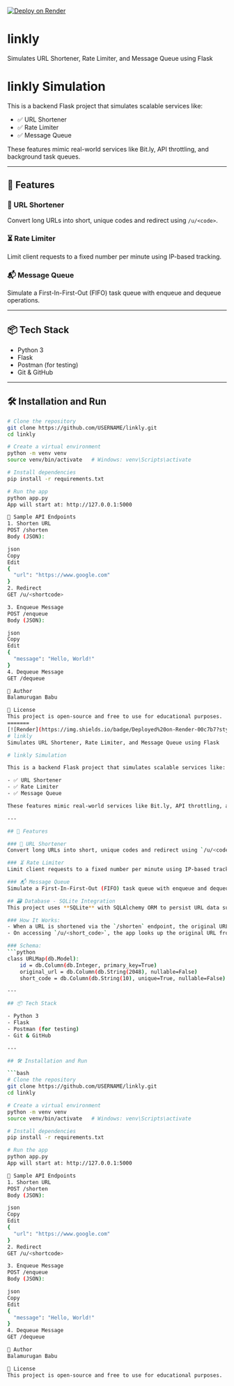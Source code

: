 [![Deploy on Render](https://img.shields.io/badge/Live-Linkly-blue?style=for-the-badge&logo=render)](https://linkly-e8gm.onrender.com)

# linkly
Simulates URL Shortener, Rate Limiter, and Message Queue using Flask

# linkly Simulation

This is a backend Flask project that simulates scalable services like:

- ✅ URL Shortener
- ✅ Rate Limiter
- ✅ Message Queue

These features mimic real-world services like Bit.ly, API throttling, and background task queues.

---

## 🚀 Features

### 🔗 URL Shortener
Convert long URLs into short, unique codes and redirect using `/u/<code>`.

### ⏳ Rate Limiter
Limit client requests to a fixed number per minute using IP-based tracking.

### 📬 Message Queue
Simulate a First-In-First-Out (FIFO) task queue with enqueue and dequeue operations.

---

## 📦 Tech Stack

- Python 3
- Flask
- Postman (for testing)
- Git & GitHub

---

## 🛠️ Installation and Run

```bash
# Clone the repository
git clone https://github.com/USERNAME/linkly.git
cd linkly

# Create a virtual environment
python -m venv venv
source venv/bin/activate   # Windows: venv\Scripts\activate

# Install dependencies
pip install -r requirements.txt

# Run the app
python app.py
App will start at: http://127.0.0.1:5000

🧪 Sample API Endpoints
1. Shorten URL
POST /shorten
Body (JSON):

json
Copy
Edit
{
  "url": "https://www.google.com"
}
2. Redirect
GET /u/<shortcode>

3. Enqueue Message
POST /enqueue
Body (JSON):

json
Copy
Edit
{
  "message": "Hello, World!"
}
4. Dequeue Message
GET /dequeue

🙌 Author
Balamurugan Babu

🌟 License
This project is open-source and free to use for educational purposes.
=======
[![Render](https://img.shields.io/badge/Deployed%20on-Render-00c7b7?style=for-the-badge&logo=render&logoColor=white)](https://linkly-42wo.onrender.com)
# linkly
Simulates URL Shortener, Rate Limiter, and Message Queue using Flask

# linkly Simulation

This is a backend Flask project that simulates scalable services like:

- ✅ URL Shortener
- ✅ Rate Limiter
- ✅ Message Queue

These features mimic real-world services like Bit.ly, API throttling, and background task queues.

---

## 🚀 Features

### 🔗 URL Shortener
Convert long URLs into short, unique codes and redirect using `/u/<code>`.

### ⏳ Rate Limiter
Limit client requests to a fixed number per minute using IP-based tracking.

### 📬 Message Queue
Simulate a First-In-First-Out (FIFO) task queue with enqueue and dequeue operations.

## 🗃️ Database - SQLite Integration
This project uses **SQLite** with SQLAlchemy ORM to persist URL data such as original URLs and their corresponding short codes.

### How It Works:
- When a URL is shortened via the `/shorten` endpoint, the original URL and a randomly generated short code are saved to `linkly.db` using SQLAlchemy.
- On accessing `/u/<short_code>`, the app looks up the original URL from the SQLite database and redirects the user.

### Schema:
```python
class URLMap(db.Model):
    id = db.Column(db.Integer, primary_key=True)
    original_url = db.Column(db.String(2048), nullable=False)
    short_code = db.Column(db.String(10), unique=True, nullable=False)

---

## 📦 Tech Stack

- Python 3
- Flask
- Postman (for testing)
- Git & GitHub

---

## 🛠️ Installation and Run

```bash
# Clone the repository
git clone https://github.com/USERNAME/linkly.git
cd linkly

# Create a virtual environment
python -m venv venv
source venv/bin/activate   # Windows: venv\Scripts\activate

# Install dependencies
pip install -r requirements.txt

# Run the app
python app.py
App will start at: http://127.0.0.1:5000

🧪 Sample API Endpoints
1. Shorten URL
POST /shorten
Body (JSON):

json
Copy
Edit
{
  "url": "https://www.google.com"
}
2. Redirect
GET /u/<shortcode>

3. Enqueue Message
POST /enqueue
Body (JSON):

json
Copy
Edit
{
  "message": "Hello, World!"
}
4. Dequeue Message
GET /dequeue

🙌 Author
Balamurugan Babu

🌟 License
This project is open-source and free to use for educational purposes.


